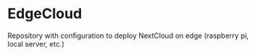 # EdgeCloud
Repository with configuration to deploy NextCloud on edge (raspberry pi, local server, etc.)
